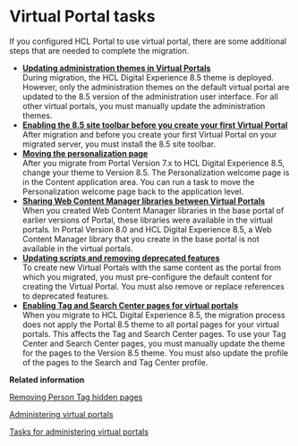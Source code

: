# Virtual Portal tasks

If you configured HCL Portal to use virtual portal, there are some additional steps that are needed to complete the migration.

-   **[Updating administration themes in Virtual Portals](../migrate/mig_post_vp_admintheme.md)**  
During migration, the HCL Digital Experience 8.5 theme is deployed. However, only the administration themes on the default virtual portal are updated to the 8.5 version of the administration user interface. For all other virtual portals, you must manually update the administration themes.
-   **[Enabling the 8.5 site toolbar before you create your first Virtual Portal](../migrate/mig_t_enable_toolbar_newvp.md)**  
 After migration and before you create your first Virtual Portal on your migrated server, you must install the 8.5 site toolbar.
-   **[Moving the personalization page](../migrate/mig_post_move_pzn.md)**  
After you migrate from Portal Version 7.x to HCL Digital Experience 8.5, change your theme to Version 8.5. The Personalization welcome page is in the Content application area. You can run a task to move the Personalization welcome page back to the application level.
-   **[Sharing Web Content Manager libraries between Virtual Portals](../migrate/mig_post_vp_sharing_wcm.md)**  
When you created Web Content Manager libraries in the base portal of earlier versions of Portal, these libraries were available in the virtual portals. In Portal Version 8.0 and HCL Digital Experience 8.5, a Web Content Manager library that you create in the base portal is not available in the virtual portals.
-   **[Updating scripts and removing deprecated features](../migrate/mig_post_vp_update_remove.md)**  
To create new Virtual Portals with the same content as the portal from which you migrated, you must pre-configure the default content for creating the Virtual Portal. You must also remove or replace references to deprecated features.
-   **[Enabling Tag and Search Center pages for virtual portals](../migrate/mig_post_vp_tagandsearch.md)**  
When you migrate to HCL Digital Experience 8.5, the migration process does not apply the Portal 8.5 theme to all portal pages for your virtual portals. This affects the Tag and Search Center pages. To use your Tag Center and Search Center pages, you must manually update the theme for the pages to the Version 8.5 theme. You must also update the profile of the pages to the Search and Tag Center profile.


**Related information**  


[Removing Person Tag hidden pages](../migrate/mig_post_person_tag.md)

[Administering virtual portals](../admin-system/advp_adm.md)

[Tasks for administering virtual portals](../admin-system/advptsk.md)


